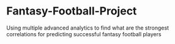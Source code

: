 # Fantasy-Football-Project
Using multiple advanced analytics to find what are the strongest correlations for predicting successful fantasy football players

